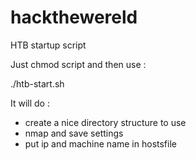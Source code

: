 # hackthewereld
HTB startup script

Just chmod script and then use :

./htb-start.sh <ipnumber> <htb-machinename>

It will do :
- create a nice directory structure to use
- nmap and save settings
- put ip and machine name in hostsfile
